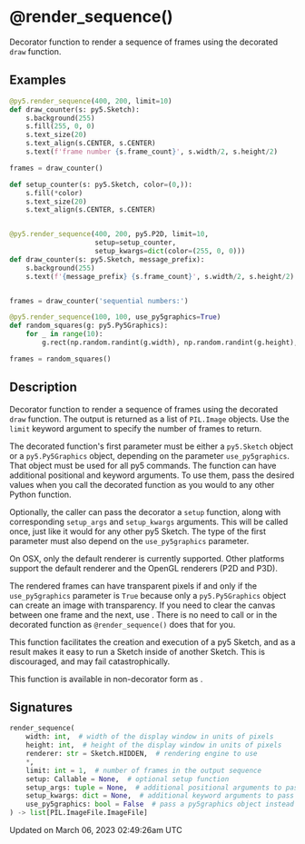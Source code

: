# @render_sequence()

Decorator function to render a sequence of frames using the decorated `draw` function.

## Examples

<div class="example-table">

<div class="example-row"><div class="example-cell-image">

</div><div class="example-cell-code">

```python
@py5.render_sequence(400, 200, limit=10)
def draw_counter(s: py5.Sketch):
    s.background(255)
    s.fill(255, 0, 0)
    s.text_size(20)
    s.text_align(s.CENTER, s.CENTER)
    s.text(f'frame number {s.frame_count}', s.width/2, s.height/2)

frames = draw_counter()
```

</div></div>

<div class="example-row"><div class="example-cell-image">

</div><div class="example-cell-code">

```python
def setup_counter(s: py5.Sketch, color=(0,)):
    s.fill(*color)
    s.text_size(20)
    s.text_align(s.CENTER, s.CENTER)


@py5.render_sequence(400, 200, py5.P2D, limit=10,
                     setup=setup_counter,
                     setup_kwargs=dict(color=(255, 0, 0)))
def draw_counter(s: py5.Sketch, message_prefix):
    s.background(255)
    s.text(f'{message_prefix} {s.frame_count}', s.width/2, s.height/2)


frames = draw_counter('sequential numbers:')
```

</div></div>

<div class="example-row"><div class="example-cell-image">

</div><div class="example-cell-code">

```python
@py5.render_sequence(100, 100, use_py5graphics=True)
def random_squares(g: py5.Py5Graphics):
    for _ in range(10):
        g.rect(np.random.randint(g.width), np.random.randint(g.height), 10, 10)

frames = random_squares()
```

</div></div>

</div>

## Description

Decorator function to render a sequence of frames using the decorated `draw` function. The output is returned as a list of `PIL.Image` objects. Use the `limit` keyword argument to specify the number of frames to return.

The decorated function's first parameter must be either a `py5.Sketch` object or a `py5.Py5Graphics` object, depending on the parameter `use_py5graphics`. That object must be used for all py5 commands. The function can have additional positional and keyword arguments. To use them, pass the desired values when you call the decorated function as you would to any other Python function.

Optionally, the caller can pass the decorator a `setup` function, along with corresponding `setup_args` and `setup_kwargs` arguments. This will be called once, just like it would for any other py5 Sketch. The type of the first parameter must also depend on the `use_py5graphics` parameter.

On OSX, only the default renderer is currently supported. Other platforms support the default renderer and the OpenGL renderers (P2D and P3D).

The rendered frames can have transparent pixels if and only if the `use_py5graphics` parameter is `True` because only a `py5.Py5Graphics` object can create an image with transparency. If you need to clear the canvas between one frame and the next, use [](py5graphics_clear). There is no need to call [](py5graphics_begin_draw) or [](py5graphics_end_draw) in the decorated function as `@render_sequence()` does that for you.

This function facilitates the creation and execution of a py5 Sketch, and as a result makes it easy to run a Sketch inside of another Sketch. This is discouraged, and may fail catastrophically.

This function is available in non-decorator form as [](py5functions_render_frame_sequence).

## Signatures

```python
render_sequence(
    width: int,  # width of the display window in units of pixels
    height: int,  # height of the display window in units of pixels
    renderer: str = Sketch.HIDDEN,  # rendering engine to use
    *,
    limit: int = 1,  # number of frames in the output sequence
    setup: Callable = None,  # optional setup function
    setup_args: tuple = None,  # additional positional arguments to pass to setup function
    setup_kwargs: dict = None,  # additional keyword arguments to pass to setup function
    use_py5graphics: bool = False  # pass a py5graphics object instead of a sketch object
) -> list[PIL.ImageFile.ImageFile]
```

Updated on March 06, 2023 02:49:26am UTC
